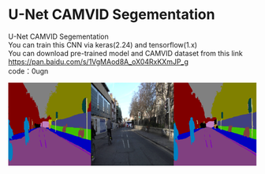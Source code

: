 # U-Net CAMVID Segementation
 U-Net CAMVID Segementation  
 You can train this CNN via keras(2.24) and tensorflow(1.x)  
 You can download pre-trained model and CAMVID dataset from this link  
 https://pan.baidu.com/s/1VgMAod8A_oX04RxKXmJP_g   
 code：0ugn   
 
 ![avatar](https://github.com/zhang-rongchen/U-Net-CAMVID-Segementation/blob/main/result/result.png)
